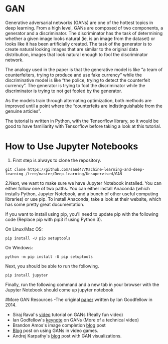 # GAN

Generative adversarial networks (GANs) are one of the hottest topics in deep learning. From a high level, GANs are composed of two components, a generator and a discriminator. The discriminator has the task of determining whether a given image looks natural (ie, is an image from the dataset) or looks like it has been artificially created. The task of the generator is to create natural looking images that are similar to the original data distribution, images that look natural enough to fool the discriminator network.

The analogy used in the paper is that the generative model is like “a team of counterfeiters, trying to produce and use fake currency” while the discriminative model is like “the police, trying to detect the counterfeit currency”. The generator is trying to fool the discriminator while the discriminator is trying to not get fooled by the generator.

As the models train through alternating optimization, both methods are improved until a point where the “counterfeits are indistinguishable from the genuine articles”.

The tutorial is written in Python, with the Tensorflow library, so it would be good to have familiarity with Tensorflow before taking a look at this tutorial.

# How to Use Jupyter Notebooks

1. First step is always to clone the repository.
```
git clone https://github.com/sand47/Machine-learning-and-deep-learning-/tree/master/Deep-learning/Unsupervised/GAN
```
2.Next, we want to make sure we have Jupyter Notebook installed. You can either follow one of two paths. You can either install Anaconda (which installs Python, Jupyter Notebook, and a bunch of other useful computing libraries) or use pip.
To install Anaconda, take a look at their website, which has some pretty great documentation.

If you want to install using pip, you'll need to update pip with the following code (Replace pip with pip3 if using Python 3).

On Linux/Mac OS:
```
pip install -U pip setuptools
```
On Windows:
```
python -m pip install -U pip setuptools
```
Next, you should be able to run the following.
```
pip install jupyter
```
Finally, run the following command and a new tab in your browser with the Jupyter Notebook should come up
jupyter notebook

#More GAN Resources
-The original [paper](https://arxiv.org/pdf/1406.2661.pdf) written by Ian Goodfellow in 2014.
- Siraj Raval's [video](https://www.youtube.com/watch?v=deyOX6Mt_As) tutorial on GANs (Really fun video)
- Ian Godfellow's [keynote](https://channel9.msdn.com/Events/Neural-Information-Processing-Systems-Conference/Neural-Information-Processing-Systems-Conference-NIPS-2016/Generative-Adversarial-Networks) on GANs (More of a technical video)
- Brandon Amos's image completion [blog](https://bamos.github.io/2016/08/09/deep-completion/) post
- [Blog](https://medium.com/@ageitgey/abusing-generative-adversarial-networks-to-make-8-bit-pixel-art-e45d9b96cee7) post on using GANs in video games.
- Andrej Karpathy's [blog](https://cs.stanford.edu/people/karpathy/gan/) post with GAN visualizations.

